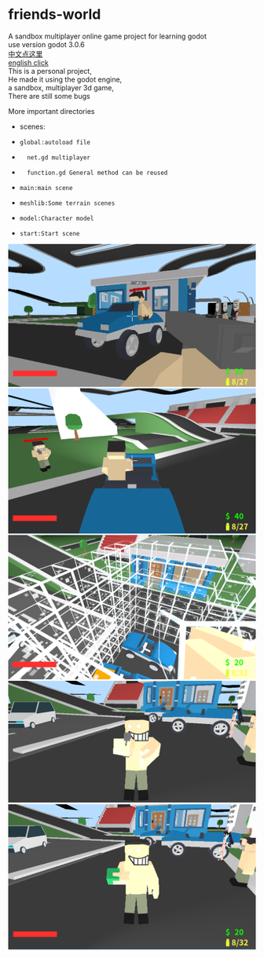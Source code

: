 # friends-world
A sandbox multiplayer online game project for learning godot  
use version godot 3.0.6  
[中文点这里](/readme_zh.md)  
[english click](/README.md)   
This is a personal project,  
He made it using the godot engine,  
a sandbox, multiplayer 3d game,  
There are still some bugs  

More important directories  
*   scenes:
*     global:autoload file
*       net.gd multiplayer
*       function.gd General method can be reused
- 	  main:main scene
- 	  meshlib:Some terrain scenes
- 	  model:Character model
- 	  start:Start scene
  

![alt](/img1.png)
![alt](/img2.png)
![alt](/img3.png)
![alt](/img4.png)
![alt](/img5.png)

